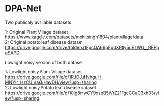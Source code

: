 # DPA-Net
Two publicaly available datasets

1: Original Plant Village dataset                 https://www.kaggle.com/datasets/mohitsingh1804/plantvillage/data                                                                                                                                     
2: Original potato leaf disease dataset           https://drive.google.com/drive/folders/1FpcQA66pEg0XR8y5uEzWU__REPpqSAPD


Lowlight noisy version of both dataset

1: Lowlight noisy Plant Village dataset https://drive.google.com/file/d/1RJDJuHvhguH-MNYIr_HzCU_sa6kHavDH/view?usp=sharing                                                                                                                             
2: Lowlight noisy Potato leaf disease dataset  https://drive.google.com/file/d/10lg8mwCY9xspB5jVrZ21TgcCCaC3xh33/view?usp=sharing
